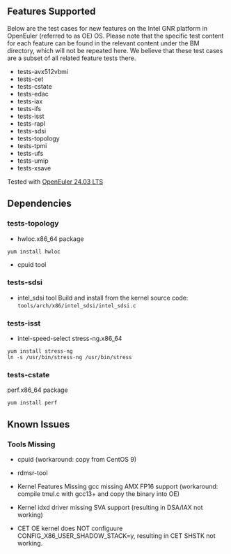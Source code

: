 ## Features Supported

Below are the test cases for new features on the Intel GNR platform in OpenEuler (referred to as OE) OS. Please note that the specific test content for each feature can be found in the relevant content under the BM directory, which will not be repeated here. We believe that these test cases are a subset of all related feature tests there.

* tests-avx512vbmi
* tests-cet
* tests-cstate
* tests-edac
* tests-iax
* tests-ifs
* tests-isst
* tests-rapl
* tests-sdsi
* tests-topology
* tests-tpmi
* tests-ufs
* tests-umip
* tests-xsave

Tested with [OpenEuler 24.03 LTS](https://www.openeuler.org/zh/download/?version=openEuler%2024.03%20LTS)

## Dependencies
### tests-topology
* hwloc.x86_64 package
```
yum install hwloc
```

* cpuid tool

### tests-sdsi
* intel_sdsi tool
Build and install from the kernel source code: `tools/arch/x86/intel_sdsi/intel_sdsi.c`

### tests-isst
* intel-speed-select
stress-ng.x86_64
```
yum install stress-ng
ln -s /usr/bin/stress-ng /usr/bin/stress
```

### tests-cstate
perf.x86_64 package
```
yum install perf
```

## Known Issues
### Tools Missing
* cpuid
(workaround: copy from CentOS 9)

* rdmsr-tool

* Kernel Features Missing
gcc missing AMX FP16 support
(workaround: compile tmul.c with gcc13+ and copy the binary into OE)

* Kernel idxd driver missing SVA support
(resulting in DSA/IAX not working)

* CET
OE kernel does NOT configuure CONFIG_X86_USER_SHADOW_STACK=y, resulting in CET SHSTK not working.
